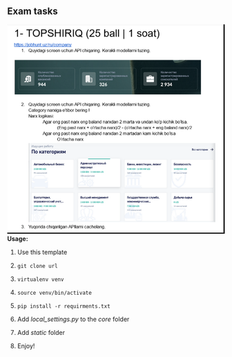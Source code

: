 ## Exam tasks
![alt text](https://github.com/apayziev/CLC-Exam-websocket-task/blob/5286660d422945df5c049327fc8bb5d41c05d417/task-questions.png)
**Usage:**

1. Use this template

2. `git clone url`

3. `virtualenv venv`

4. `source venv/bin/activate`

5. `pip install -r requirments.txt`

6. Add _local_settings.py_ to the _core_ folder

7. Add _static_ folder

8. Enjoy!
